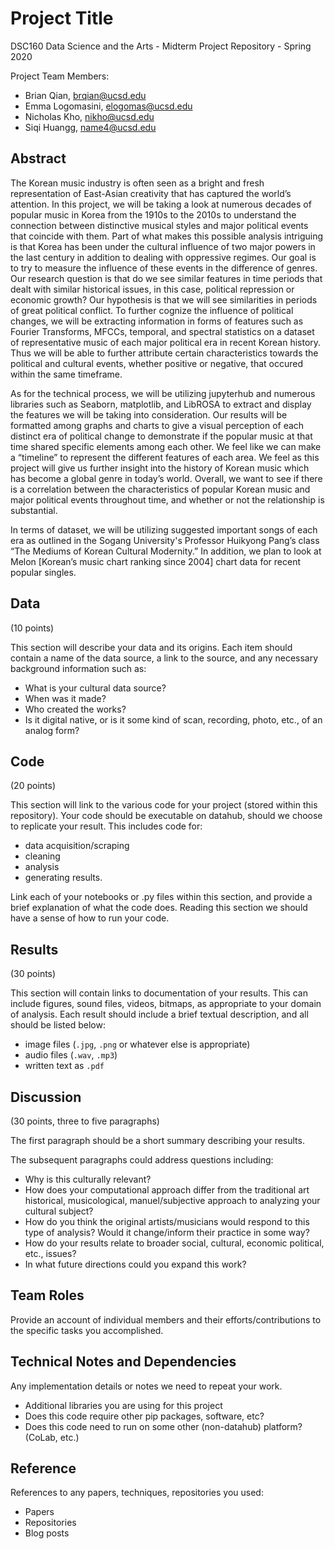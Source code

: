 # Project Title

DSC160 Data Science and the Arts - Midterm Project Repository - Spring 2020

Project Team Members: 
- Brian Qian, brqian@ucsd.edu
- Emma Logomasini, elogomas@ucsd.edu
- Nicholas Kho, nikho@ucsd.edu
- Siqi Huangg, name4@ucsd.edu

## Abstract

The Korean music industry is often seen as a bright and fresh representation of East-Asian creativity that has captured the world’s attention. In this project, we will be taking a look at numerous decades of popular music in Korea from the 1910s to the 2010s to understand the connection between distinctive musical styles and major political events that coincide with them. Part of what makes this possible analysis intriguing is that Korea has been under the cultural influence of two major powers in the last century in addition to dealing with oppressive regimes. Our goal is to try to measure the influence of these events in the difference of genres. Our research question is that do we see similar features in time periods that dealt with similar historical issues, in this case, political repression or economic growth? Our hypothesis is that we will see similarities in periods of great political conflict. To further cognize the influence of political changes, we will be extracting information in forms of features such as Fourier Transforms, MFCCs, temporal, and spectral statistics on a dataset of representative music of each major political era in recent Korean history. Thus we will be able to further attribute certain characteristics towards the political and cultural events, whether positive or negative, that occured within the same timeframe. 

As for the technical process, we will be utilizing jupyterhub and numerous libraries such as Seaborn, matplotlib, and LibROSA to extract and display the features we will be taking into consideration. Our results will be formatted among graphs and charts to give a visual perception of each distinct era of political change to demonstrate if the popular music at that time shared specific elements among each other. We feel like we can make a “timeline” to represent the different features of each area.  We feel as this project will give us further insight into the history of Korean music which has become a global genre in today’s world. Overall, we want to see if there is a correlation between the characteristics of popular Korean music and major political events throughout time, and whether or not the relationship is substantial. 

In terms of dataset, we will be utilizing suggested important songs of each era as outlined in the Sogang University's Professor Huikyong Pang’s class “The Mediums of Korean Cultural Modernity.” In addition, we plan to look at Melon [Korean’s music chart ranking since 2004] chart data for recent popular singles. 


## Data

(10 points) 

This section will describe your data and its origins. Each item should contain a name of the data source, a link to the source, and any necessary background information such as:
- What is your cultural data source? 
- When was it made? 
- Who created the works? 
- Is it digital native, or is it some kind of scan, recording, photo, etc., of an analog form? 

## Code

(20 points)

This section will link to the various code for your project (stored within this repository). Your code should be executable on datahub, should we choose to replicate your result. This includes code for: 

- data acquisition/scraping
- cleaning
- analysis
- generating results. 

Link each of your notebooks or .py files within this section, and provide a brief explanation of what the code does. Reading this section we should have a sense of how to run your code.

## Results

(30 points) 

This section will contain links to documentation of your results. This can include figures, sound files, videos, bitmaps, as appropriate to your domain of analysis. Each result should include a brief textual description, and all should be listed below: 

- image files (`.jpg`, `.png` or whatever else is appropriate)
- audio files (`.wav`, `.mp3`)
- written text as `.pdf`

## Discussion

(30 points, three to five paragraphs)

The first paragraph should be a short summary describing your results.

The subsequent paragraphs could address questions including:
- Why is this culturally relevant?
- How does your computational approach differ from the traditional art historical, musicological, manuel/subjective approach to analyzing your cultural subject? 
- How do you think the original artists/musicians would respond to this type of analysis? Would it change/inform their practice in some way?
- How do your results relate to broader social, cultural, economic political, etc., issues? 
- In what future directions could you expand this work?

## Team Roles

Provide an account of individual members and their efforts/contributions to the specific tasks you accomplished.

## Technical Notes and Dependencies

Any implementation details or notes we need to repeat your work. 
- Additional libraries you are using for this project
- Does this code require other pip packages, software, etc?
- Does this code need to run on some other (non-datahub) platform? (CoLab, etc.)

## Reference

References to any papers, techniques, repositories you used:
- Papers
- Repositories
- Blog posts
